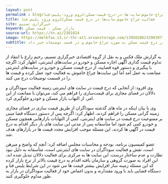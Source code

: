 ```yaml
---
layout: post
permalink : blog/فعالیت-چراغ-خاموش-سایت-ها-در-درج-قیمت-مسکن-لزوم-ورود-پلیس-فتا.html
title: فعالیت چراغ خاموش سایت‌ها در درج قیمت مسکن/لزوم ورود پلیس فتا
site: خبرگزاری تسنیم
keyword: بازار مسکن ، قیمت مسکن
source-url: https://tn.ai/2301024
image: https://melkfax.s3.ir-thr-at1.arvanstorage.com/139502062329039777582014.jpg
subtitle: عضو کمیسیون برنامه و بودجه مجلس از تداوم فعالیت سایت ها در درج قیمت مسکن به صورت چراغ خاموش و در قسمت توضیحات خبر داد.
---
```

به گزارش ملک فکس و به نقل از  گروه اقتصادی خبرگزاری تسنیم، رحیم زارع  با انتقاد از تداوم قیمت گذاری آگهی اجاره مسکن و خودرو در سایت‌های اینترنتی، اظهار کرد: اگرچه با پیگیری و دستور قوه قضاییه، از درج قیمت مسکن و خودرو در سایت‌های اینترنتی ممانعت به عمل آمد اما این سایت‌ها چراغ خاموش به فعالیت خود عمل کرده و قیمت ها را در قسمت توضیحات درج می کنند.

وی افزود: از آنجایی که درج قیمت در سایت های اینترنتی زمینه فعالیت سوداگران و دلالان در فضای مجازی برای قیمت‌سازی را فراهم می کند، می‌توان با ممانعت از این امر، از التهاب بازار مسکن و خودرو جلوگیری کرد.

وی با بیان اینکه در ماه های گذشته سوداگران از طریق قیمت سازی در فضای مجازی زمینه گرانی مسکن را فراهم کردند، اظهار کرد: اگرچه پس از دستور دستگاه قضا مبنی بر ممنوعیت درج قیمت در سایت های اینترنتی، کمی از التهابات بازارهایی همچون مسکن و خودرو کمی کم شود اما متأسفانه پس از مدتی این سایت های بار دیگر اقدام به درج قیمت در آگهی ها کردند، این مسئله موجب افزایش مجدد قیمت ها در بازارهای هدف شد.

عضو کمیسیون برنامه، بودجه و محاسبات مجلس اضافه کرد: آنچه که واضح و مبرهن است، نقش و فعالیت سوداگران در سایت های اینترنتی است، متأسفانه به دلیل نبود نظارت و عدم ساختار درست، این سایت ها به مرکزی برای فعالیت دلالان تبدیل شده اند، این افراد به صورت گروهی و سازمان یافته اقدام به درج قیمت بالاتر از نرخ بازار کرده که این مسئله زمینه ساز افزایش بیشتر قیمت ها می شود  در این شرایط پلیس فتا و دستگاه قضایی باید با ورود مقتدارنه و بدون اغماض خود از فعالیت سوداگران در بازار به طور مداوم جلوگیری کنند.